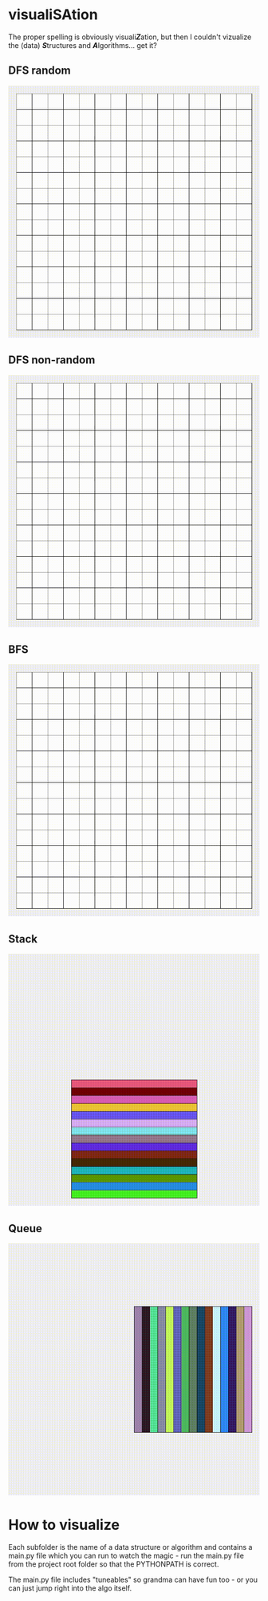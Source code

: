 # visualiSAtion

The proper spelling is obviously visuali***Z***ation, but then I couldn't vizualize the (data) ***S***tructures and ***A***lgorithms... get it?

## DFS random

![dfs random gif](/media/dfs_random.gif)

## DFS non-random

![dfs non-random gif](/media/dfs_nonrandom.gif)

## BFS

![bfs gif](/media/bfs.gif)

## Stack

![stack gif](/media/stack.gif)

## Queue

![queue gif](/media/queue.gif)

# How to visualize

Each subfolder is the name of a data structure or algorithm and contains a main.py file which you can run to watch the magic - run the main.py file from the project root folder so that the PYTHONPATH is correct.

The main.py file includes "tuneables" so grandma can have fun too - or you can just jump right into the algo itself.